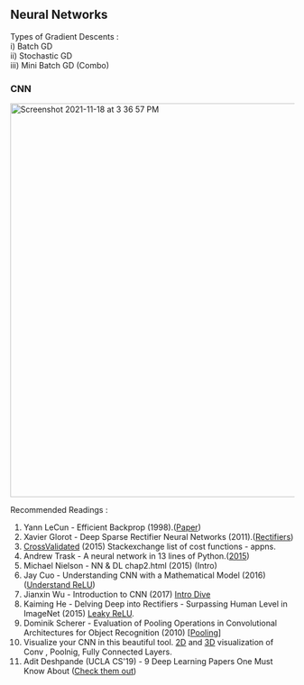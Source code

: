  ## Neural Networks ## 
    
  
Types of Gradient Descents :  
i)   Batch GD  
ii)  Stochastic GD  
iii) Mini Batch GD (Combo)  

### CNN ###  


<img width="699" alt="Screenshot 2021-11-18 at 3 36 57 PM" src="https://user-images.githubusercontent.com/61674750/142394981-ad5cf594-e9c2-48a3-8e9e-d766ba96d011.png">


  
Recommended Readings :  

1.  Yann LeCun - Efficient Backprop (1998).([Paper](http://yann.lecun.com/exdb/publis/pdf/lecun-98b.pdf))  
2.  Xavier Glorot - Deep Sparse Rectifier Neural Networks (2011).([Rectifiers](http://proceedings.mlr.press/v15/glorot11a/glorot11a.pdf))  
3.  [CrossValidated](https://stats.stackexchange.com/questions/154879/a-list-of-cost-functions-used-in-neural-networks-alongside-applications) (2015) Stackexchange list of cost functions - appns.  
4.  Andrew Trask - A neural network in 13 lines of Python.([2015](https://iamtrask.github.io/2015/07/27/python-network-part2/))  
5.  Michael Nielson - NN & DL chap2.html (2015) (Intro)
6.  Jay Cuo - Understanding CNN with a Mathematical Model (2016) ([Understand ReLU](https://arxiv.org/pdf/1609.04112.pdf))    
7.  Jianxin Wu - Introduction to CNN (2017) [Intro Dive](https://cs.nju.edu.cn/wujx/paper/CNN.pdf)   
8.  Kaiming He - Delving Deep into Rectifiers - Surpassing Human Level in ImageNet (2015) [Leaky ReLU](https://openaccess.thecvf.com/content_iccv_2015/papers/He_Delving_Deep_into_ICCV_2015_paper.pdf).  
9.  Dominik Scherer - Evaluation of Pooling Operations in Convolutional Architectures for Object Recognition (2010) [[Pooling](http://ais.uni-bonn.de/papers/icann2010_maxpool.pdf)]  
10.  Visualize your CNN in this beautiful tool. [2D](https://www.cs.ryerson.ca/~aharley/vis/conv/flat.html) and [3D](https://www.cs.ryerson.ca/~aharley/vis/conv/) visualization of Conv , Poolnig, Fully Connected Layers.  
11.  Adit Deshpande (UCLA CS'19) - 9 Deep Learning Papers One Must Know About ([Check them out](https://adeshpande3.github.io/The-9-Deep-Learning-Papers-You-Need-To-Know-About.html)) 

